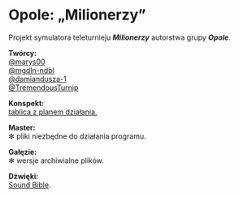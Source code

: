 # Opole: „Milionerzy”

Projekt symulatora teleturnieju ***Milionerzy*** autorstwa grupy ***Opole***.

**Twórcy:** <br />
[@marys00](https://github.com/marys00) <br />
[@mgdln-ndbl](https://github.com/mgdln-ndbl) <br />
[@damiandusza-1](https://github.com/damiandusza-1) <br />
[@TremendousTurnip](https://github.com/TremendousTurnip)

**Konspekt:** <br />
[tablica z planem działania.](https://miro.com/app/board/o9J_krrMYp8=/)

**Master:** <br />
	✻ pliki niezbędne do działania programu.

**Gałęzie:** <br />
 	✻ wersje archiwialne plików.

**Dźwięki:** <br />
[Sound Bible](http://soundbible.com).

